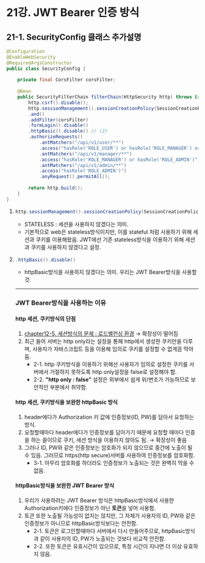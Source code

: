 # 21강. JWT Bearer 인증 방식
## 21-1. SecurityConfig 클래스 추가설명
```java
@Configuration
@EnableWebSecurity
@RequiredArgsConstructor
public class SecurityConfig {
	
	private final CorsFilter corsFilter;
	
	@Bean
	public SecurityFilterChain filterChain(HttpSecurity http) throws Exception{
		http.csrf().disable();
		http.sessionManagement().sessionCreationPolicy(SessionCreationPolicy.STATELESS) // (1)
		.and()
		.addFilter(corsFilter)
		.formLogin().disable()
		.httpBasic().disable() // (2)
		.authorizeRequests()
			.antMatchers("/api/v1/user/**")
			.access("hasRole('ROLE_USER') or hasRole('ROLE_MANAGER') or hasRole('ROLE_ADMIN')")
			.antMatchers("/api/v1/manager/**")
			.access("hasRole('ROLE_MANAGER') or hasRole('ROLE_ADMIN')")
			.antMatchers("/api/v1/admin/**")
			.access("hasRole('ROLE_ADMIN')")
			.anyRequest().permitAll();
		
		return http.build();
	}
}
```
1. 
    ```java
    http.sessionManagement().sessionCreationPolicy(SessionCreationPolicy.STATELESS)
    ```
    - STATELESS : 세션을 사용하지 않겠다는 의미.   
    - 기본적으로 web은 stateless방식이지만, 이를 stateful 처럼 사용하기 위해 세션과 쿠키를 이용해왔음. JWT에선 기존 stateless방식을 이용하기 위해 세션과 쿠키를 사용하지 않겠다고 설정.
2. 
    ```java
    .httpBasic().disable()
    ```
	- httpBasic방식을 사용하지 않겠다는 의미. 우리는 JWT Bearer방식을 사용할 것.
	---
	### JWT Bearer방식을 사용하는 이유
    #### http 세션, 쿠키방식의 단점
	1. [chapter12-5. 세션방식의 문제 : 로드밸런싱 환경](./chapter_12.md) → 확장성이 떨어짐
	2. 최근 들어 서버는 http only라는 설정을 통해 http에서 생성한 쿠키만을 다루며, 사용자가 자바스크립트 등을 이용해 임의로 쿠키를 설정할 수 없게끔 막아둠.
		- 2-1. http 쿠키방식을 이용하기 위해선 사용자가 임의로 설정한 쿠키를 서버에서 거절하지 못하도록 http only설정을 false로 설정해야 함.
		- 2-2. **"http only : false"** 설정은 외부에서 쉽게 위/변조가 가능하므로 보안적인 부분에서 취약함.
    #### http 세션, 쿠키방식을 보완한 httpBasic 방식
	1. header에다가 Authorization 키 값에 인증정보(ID, PW)를 담아서 요청하는 방식.
	2. 요청할때마다 header에다가 인증정보를 담아가기 때문에 요청할 때마다 인증을 하는 꼴이므로 쿠키, 세션 방식을 이용하지 않아도 됨. → 확장성이 좋음
	3. 그러나 ID, PW와 같은 인증정보는 암호화가 되지 않으므로 중간에 노출이 될 수 있음. 그러므로 https(http secure)서버를 사용하여 인증정보를 암호화함.
		- 3-1. 아무리 암호화를 하더라도 인증정보가 노출되는 것은 완벽히 막을 수 없음.
	#### httpBasic방식을 보완한 JWT Bearer 방식
	1. 우리가 사용하려는 JWT Bearer 방식은 httpBasic방식에서 사용한 Authorization키에다 인증정보가 아닌 **토큰**을 넣어 사용함.
	2. 토큰 또한 노출될 가능성이 없지는 않지만, 그 자체가 사용자의 ID, PW와 같은 인증정보가 아니므로 httpBasic방식보다는 안전함.
		- 2-1. 토큰은 로그인할때마다 서버에서 다시 만들어주므로, httpBasic방식과 같이 사용자의 ID, PW가 노출되는 것보다 비교적 안전함.
		- 2-2. 또한 토큰은 유효시간이 있으므로, 특정 시간이 지나면 더 이상 유효하지 않음.